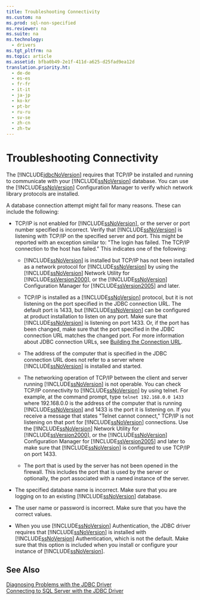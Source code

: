 ```yaml
---
title: Troubleshooting Connectivity
ms.custom: na
ms.prod: sql-non-specified
ms.reviewer: na
ms.suite: na
ms.technology: 
  - drivers
ms.tgt_pltfrm: na
ms.topic: article
ms.assetid: bfba0b49-2e1f-411d-a625-d25fad9ea12d
translation.priority.ht: 
  - de-de
  - es-es
  - fr-fr
  - it-it
  - ja-jp
  - ko-kr
  - pt-br
  - ru-ru
  - sv-se
  - zh-cn
  - zh-tw
---
```

# Troubleshooting Connectivity
  The [!INCLUDE[jdbcNoVersion](../content/includes/jdbcNoVersion_md.md)] requires that TCP\/IP be installed and running to communicate with your [!INCLUDE[ssNoVersion](../content/includes/ssNoVersion_md.md)] database. You can use the [!INCLUDE[ssNoVersion](../content/includes/ssNoVersion_md.md)] Configuration Manager to verify which network library protocols are installed.  
  
 A database connection attempt might fail for many reasons. These can include the following:  
  
-   TCP\/IP is not enabled for [!INCLUDE[ssNoVersion](../content/includes/ssNoVersion_md.md)], or the server or port number specified is incorrect. Verify that [!INCLUDE[ssNoVersion](../content/includes/ssNoVersion_md.md)] is listening with TCP\/IP on the specified server and port. This might be reported with an exception similar to: "The login has failed. The TCP\/IP connection to the host has failed." This indicates one of the following:  
  
    -   [!INCLUDE[ssNoVersion](../content/includes/ssNoVersion_md.md)] is installed but TCP\/IP has not been installed as a network protocol for [!INCLUDE[ssNoVersion](../content/includes/ssNoVersion_md.md)] by using the [!INCLUDE[ssNoVersion](../content/includes/ssNoVersion_md.md)] Network Utility for [!INCLUDE[ssVersion2000](../content/includes/ssVersion2000_md.md)], or the [!INCLUDE[ssNoVersion](../content/includes/ssNoVersion_md.md)] Configuration Manager for [!INCLUDE[ssVersion2005](../content/includes/ssVersion2005_md.md)] and later.  
  
    -   TCP\/IP is installed as a [!INCLUDE[ssNoVersion](../content/includes/ssNoVersion_md.md)] protocol, but it is not listening on the port specified in the JDBC connection URL. The default port is 1433, but [!INCLUDE[ssNoVersion](../content/includes/ssNoVersion_md.md)] can be configured at product installation to listen on any port. Make sure that [!INCLUDE[ssNoVersion](../content/includes/ssNoVersion_md.md)] is listening on port 1433. Or, if the port has been changed, make sure that the port specified in the JDBC connection URL matches the changed port. For more information about JDBC connection URLs, see [Building the Connection URL](../content/Building-the-Connection-URL.md).  
  
    -   The address of the computer that is specified in the JDBC connection URL does not refer to a server where [!INCLUDE[ssNoVersion](../content/includes/ssNoVersion_md.md)] is installed and started.  
  
    -   The networking operation of TCP\/IP between the client and server running [!INCLUDE[ssNoVersion](../content/includes/ssNoVersion_md.md)] is not operable. You can check TCP\/IP connectivity to [!INCLUDE[ssNoVersion](../content/includes/ssNoVersion_md.md)] by using telnet. For example, at the command prompt, type `telnet 192.168.0.0 1433` where 192.168.0.0 is the address of the computer that is running [!INCLUDE[ssNoVersion](../content/includes/ssNoVersion_md.md)] and 1433 is the port it is listening on. If you receive a message that states "Telnet cannot connect," TCP\/IP is not listening on that port for [!INCLUDE[ssNoVersion](../content/includes/ssNoVersion_md.md)] connections. Use the [!INCLUDE[ssNoVersion](../content/includes/ssNoVersion_md.md)] Network Utility for [!INCLUDE[ssVersion2000](../content/includes/ssVersion2000_md.md)], or the [!INCLUDE[ssNoVersion](../content/includes/ssNoVersion_md.md)] Configuration Manager for [!INCLUDE[ssVersion2005](../content/includes/ssVersion2005_md.md)] and later to make sure that [!INCLUDE[ssNoVersion](../content/includes/ssNoVersion_md.md)] is configured to use TCP\/IP on port 1433.  
  
    -   The port that is used by the server has not been opened in the firewall. This includes the port that is used by the server or optionally, the port associated with a named instance of the server.  
  
-   The specified database name is incorrect. Make sure that you are logging on to an existing [!INCLUDE[ssNoVersion](../content/includes/ssNoVersion_md.md)] database.  
  
-   The user name or password is incorrect. Make sure that you have the correct values.  
  
-   When you use [!INCLUDE[ssNoVersion](../content/includes/ssNoVersion_md.md)] Authentication, the JDBC driver requires that [!INCLUDE[ssNoVersion](../content/includes/ssNoVersion_md.md)] is installed with [!INCLUDE[ssNoVersion](../content/includes/ssNoVersion_md.md)] Authentication, which is not the default. Make sure that this option is included when you install or configure your instance of [!INCLUDE[ssNoVersion](../content/includes/ssNoVersion_md.md)].  
  
## See Also  
 [Diagnosing Problems with the JDBC Driver](../content/Diagnosing-Problems-with-the-JDBC-Driver.md)   
 [Connecting to SQL Server with the JDBC Driver](../content/Connecting-to-SQL-Server-with-the-JDBC-Driver.md)  
  
  